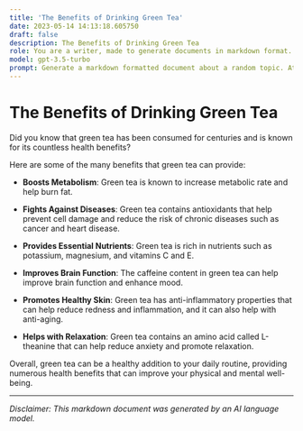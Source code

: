 ```yaml
---
title: 'The Benefits of Drinking Green Tea'
date: 2023-05-14 14:13:18.605750
draft: false
description: The Benefits of Drinking Green Tea
role: You are a writer, made to generate documents in markdown format. It is very important that all of the documents you generate are in valid markdown format.
model: gpt-3.5-turbo
prompt: Generate a markdown formatted document about a random topic. At the bottom, include a disclaimer explaining that the document was generated by you. The first line of the document should be the title. Make sure that the entire document is in proper markdown format, using a mix of various tags to make the document visually appealing.
---
```


# The Benefits of Drinking Green Tea

Did you know that green tea has been consumed for centuries and is known for its countless health benefits? 

Here are some of the many benefits that green tea can provide:

- **Boosts Metabolism**: Green tea is known to increase metabolic rate and help burn fat.

- **Fights Against Diseases**: Green tea contains antioxidants that help prevent cell damage and reduce the risk of chronic diseases such as cancer and heart disease.

- **Provides Essential Nutrients**: Green tea is rich in nutrients such as potassium, magnesium, and vitamins C and E.

- **Improves Brain Function**: The caffeine content in green tea can help improve brain function and enhance mood.

- **Promotes Healthy Skin**: Green tea has anti-inflammatory properties that can help reduce redness and inflammation, and it can also help with anti-aging.

- **Helps with Relaxation**: Green tea contains an amino acid called L-theanine that can help reduce anxiety and promote relaxation.

Overall, green tea can be a healthy addition to your daily routine, providing numerous health benefits that can improve your physical and mental well-being.

---

*Disclaimer: This markdown document was generated by an AI language model.*